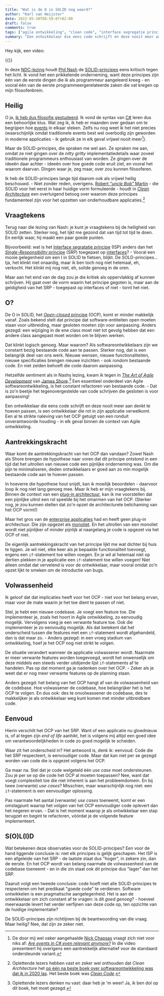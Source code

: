 ```yaml
---
title: "Wat is de O in SOLID nog waard?"
author: "Karl van Heijster"
date: 2022-05-30T08:59:07+02:00
draft: false
comments: true
tags: ["agile ontwikkeling", "clean code", "interface segregatie principe", "leermoment", "open-closed principe", "refactoren", "single-responsibility principe", "software architectuur", "SOLID", "verandering"]
summary: "Een ontwikkelaar die eens code schrijft en deze nooit meer aan denkt te hoeven passen, is een ontwikkelaar die rot in zijn applicatie verwelkomt. Een al te strikte naleving van het *Open-closed* principe (OCP) getuigt van een ronduit onverantwoorde houding - in elk geval binnen de context van Agile ontwikkeling. Waar komt de aantrekkingskracht van het OCP dan vandaan? "
---
```


Hey kijk, een video:


{{<youtube id="Ko0eV7BGcXs" title="SOLID Revisited : The State of the Matter - Phil Nash - NDC TechTown 2021" >}}
<br>


In deze [NDC-lezing](https://ndcconferences.com/) houdt [Phil Nash](https://philna.sh/) de [SOLID-principes](/tags/solid/) eens kritisch tegen het licht. Ik vond het een prikkelende onderneming, want deze principes zijn één van de eerste dingen die ik als programmeur aangeleerd kreeg - en vooral één van de eerste programmeergerelateerde zaken die vat kregen op mijn filosofenbrein.


## Heilig


O ja, [ik heb dus filosofie gestudeerd](/blog/21/07/mijn-loopbaanwending/). Ik vond de syntax van [C#](https://docs.microsoft.com/en-us/dotnet/csharp/) leren dus een behoorlijke klus. Wat zeg ik, ik heb er maanden over gedaan om te begrijpen hoe [events](https://docs.microsoft.com/en-us/dotnet/standard/events/) in elkaar steken. Zelfs nu nog weet ik het niet precies (waarschijnlijk omdat traditionele events best wel overbodig zijn geworden in moderne applicaties - ik gebruik ze in elk geval vrijwel nooit meer[^1]).


Maar de SOLID-principes, die spraken me wel aan. Ze spraken me aan, omdat ze niet gingen over de *nitty gritty* implementatiedetails waar zoveel traditionele programmeurs enthousiast van worden. Ze gingen over de ideeën daar achter - ideeën over hoe goede code eruit ziet, en vooral het waarom daarvan. Dingen waar je, zeg maar, over zou kunnen filosoferen.


Ik heb de SOLID-principes lange tijd daarom ook als vrijwel heilig beschouwd. - Niet zonder reden, overigens. [Robert *"uncle Bob"* Martin](http://cleancoder.com/products) - die SOLID voor het eerst in haar huidige vorm formuleerde - houdt in [*Clean Architecture*](https://www.pearson.com/us/higher-education/program/Martin-Clean-Architecture-A-Craftsman-s-Guide-to-Software-Structure-and-Design/PGM333762.html) een overtuigend betoog over waarom deze principes fundamenteel zijn voor het opzetten van onderhoudbare applicaties.[^2]


## Vraagtekens


Terug naar die lezing van Nash: je kunt je vraagtekens bij de heiligheid van SOLID zetten. Sterker nog, het lijkt me gezond dat van tijd tot tijd te doen. En eerlijk waar, hij maakt een paar goede punten. 


Bijvoorbeeld: wat is het [Interface segratatie principe](https://en.wikipedia.org/wiki/Interface_segregation_principle) (ISP) anders dan het [*Single-Responsibility* principe](https://en.wikipedia.org/wiki/Single-responsibility_principle) (SRP) toegepast op [interfaces](https://docs.microsoft.com/en-us/dotnet/csharp/language-reference/keywords/interface)? - Vooral een mooie gelegenheid om een I in SOLID te fietsen, blijkt. De SOLD-principes... tja, het klinkt niet onaardig, maar ik ben toch nog niet helemaal, eh, verkocht. Het klinkt mij nog niet, eh, solide genoeg in de oren.


Maar aan het eind van de dag zou je die kritiek als oppervlakkig af kunnen schrijven. Hij gaat over de vorm waarin het principe gegoten is, maar aan de geldigheid van het SRP - toegepast op interfaces of niet - tornt het niet.


## O?


De O in SOLID, het [*Open-closed* principe](https://en.wikipedia.org/wiki/Open%E2%80%93closed_principle) (OCP), komt er minder makkelijk vanaf. Zoals bekend stelt dat principe dat software-entiteiten open moeten staan voor uitbreiding, maar gesloten moeten zijn voor aanpassing. Anders gezegd: een wijziging in de ene class moet niet tot gevolg hebben dat een andere class aangepast moet worden om te blijven werken.


Dat klinkt logisch genoeg. Maar waarom? Als softwareontwikkelaars zijn we constant bezig bestaande code aan te passen. Sterker nog, dat is een belangrijk deel van ons werk. Nieuwe wensen, nieuwe functionaliteiten, nieuwe specificaties brengen nieuwe inzichten - ook rondom bestaande code. En niet zelden behoeft die code daarom aanpassing. 


Hetzelfde sentiment als in Nashs lezing, kwam ik tegen in [*The Art of Agile Development*](https://www.oreilly.com/library/view/the-art-of/9780596527679/) van [James Shore](https://www.jamesshore.com/).[^3] Een essentieel onderdeel van Agile softwareontwikkeling, is het constant refactoren van bestaande code. - Dat is zo'n beetje het tegenovergestelde van code schrijven die gesloten is voor aanpassing!


Een ontwikkelaar die eens code schrijft en deze nooit meer aan denkt te hoeven passen, is een ontwikkelaar die rot in zijn applicatie verwelkomt. Een al te strikte naleving van het OCP getuigt van een ronduit onverantwoorde houding - in elk geval binnen de context van Agile ontwikkeling.


## Aantrekkingskracht


Waar komt de aantrekkingskracht van het OCP dan vandaan? Zowel Nash als Shore brengen de hypothese naar voren dat dit principe ontstond in een tijd dat het uitrollen van nieuwe code een pijnlijke onderneming was. Om die pijn te minimaliseren, deden ontwikkelaars er goed aan zo min mogelijk bestaande code aan te hoeven passen.


In hoeverre die hypothese hout snijdt, kan ik moeilijk beoordelen - daarvoor loop ik nog niet lang genoeg mee. Maar ik heb er mijn vraagtekens bij. Binnen de context van een [plug-in architectuur](https://medium.com/omarelgabrys-blog/plug-in-architecture-dec207291800), kan ik me voorstellen dat een pijnlijke uitrol een rol speelde bij het omarmen van het OCP. (Sterker nog, je zou kunnen stellen dat zo'n opzet de architecturele belichaming van het OCP vormt!)


Maar het gros van de [enterprise applicaties](https://en.wikipedia.org/wiki/Enterprise_software) had en heeft geen plug-in architectuur. Die zijn opgezet als [monoliet](https://microservices.io/patterns/monolithic.html). En het uitrollen van een monoliet wordt niet pijnlijker of minder pijnlijk al naargelang je code is opgezet via het OCP of niet. 


De eigenlijk aantrekkingskracht van het principe lijkt me wat dichter bij huis te liggen. Je wil niet, elke keer als je bepaalde functionaliteit toevoegt, ergens een `if`-statement toe willen voegen. En je wil al helemaal niet op dertien plekken in je applicatie een `if`-statement toe willen voegen! Niet alleen omdat dat vervelend is voor de ontwikkelaar, maar vooral omdat zo'n opzet lijkt te smeken om de introductie van bugs.


## Volwassenheid


Ik geloof dat dat implicaties heeft voor het OCP - niet voor het belang ervan, maar voor de mate waarin je het toe dient te passen of niet.


Stel, je hebt een nieuwe codebase. Je voegt een feature toe. Die implementeer je, zoals het hoort in Agile ontwikkeling, zo eenvoudig mogelijk. Vervolgens voeg je een verwante feature toe. Ook die implementeer je zo eenvoudig mogelijk. Als dat betekent dat het onderscheid tussen die features met een `if`-statement wordt afgehandeld, dan is dat maar zo. - Anders gezegd: in een vroeg stadium van ontwikkeling, hoef je het OCP nog niet strikt te volgen.


De situatie verandert wanneer de applicatie volwassener wordt. Naarmate er meer verwante features worden toegevoegd, wordt het onwenselijk om deze middels een steeds verder uitdijende lijst `if`-statements af te handelen. Pas op dat moment ga je nadenken over het OCP. - Zeker als je weet dat er nog meer verwante features op de planning staan.


Anders gezegd: het belang van het OCP hangt af van de volwassenheid van de codebase. Hoe volwassener de codebase, hoe belangrijker het is het OCP te volgen. En dus ook: des te onvolwassener de codebase, des te makkelijker je als ontwikkelaar weg kunt komen met minder uitbreidbare code.


## Eenvoud


Hierin verschilt het OCP van het SRP. Want of een applicatie nu gloednieuw is, of al tegen zijn *end of life* aanhikt, het is volgens mij altijd een goed idee om verantwoordelijkheden in code zo goed mogelijk te scheiden.


Waar zit het onderscheid in? Het antwoord is, denk ik: eenvoud. Code die het SRP respecteert, is eenvoudiger code. Maar dat kan niet per se gezegd worden van code die is opgezet volgens het OCP.


Ga maar na. Stel dat je code welgeteld één *use case* moet ondersteunen. Zou je per se op die code het OCP al moeten toepassen? Nee, want dat voegt complexiteit toe die niet inherent is aan het probleemdomein. En bij twee (verwante) *use cases*? Misschien, maar waarschijnlijk nog niet: een `if`-statement is een eenvoudiger oplossing. 


Pas naarmate het aantal (verwante) *use cases* toeneemt, komt er een omslagpunt waarop het volgen van het OCP eenvoudiger code oplevert dan het negeren ervan. - Dat is het moment waarop je als ontwikkelaar een stap terugzet en begint te refactoren, vóórdat je de volgende feature implementeert.


## S(O)L(I)D


Wat betekenen deze observaties voor de SOLID-principes? Een voor de hand liggende conclusie is: niet elk principes is gelijk geschapen. Het ISP is een afgeleide van het SRP - de laatste staat dus "hoger", in zekere zin, dan de eerste. En het OCP wordt van belang naarmate de volwassenheid van de codebase toeneemt - en in die zin staat ook dit principe dus "lager" dan het SRP.


Daaruit volgt een tweede conclusie: code hoeft niet alle SOLID-principes te respecteren om het predikaat "goede code" te verdienen. Software ontwikkelen is een pragmatische aangelegenheid. Het is aan de ontwikkelaar om zich constant af te vragen: is dit *goed genoeg*? - hoeveel meerwaarde levert het verder verfijnen van deze code op, ten opzichte van de huidige implementatie? 


De SOLID-principes zijn richtlijnen bij de beantwoording van die vraag. Maar heilig? Nee, dat zijn ze zeker niet.


[^1]: De door mij wel vaker aangehaalde [Nick Chapsas](https://nickchapsas.com/) vraagt zich niet voor niks af: [*Are events in C# even relevant anymore?*](https://www.youtube.com/watch?v=NmmpXcMxCjY) In die video presenteert hij overigens een aantrekkelijk alternatief voor de standaard ondersteunde variant.


[^2]: Oplettende lezers hebben vast en zeker wel onthouden dat *Clean Architecture* het [op één na beste boek over softwareontwikkeling was dat ik in 2020 las](/blog/21/05/de-beste-boeken-over-software-ontwikkeling-die-ik-in-2020-las/). Het beste boek was [*Clean Code*](https://www.pearson.com/us/higher-education/program/Martin-Clean-Code-A-Handbook-of-Agile-Software-Craftsmanship/PGM63937.html).


[^3]: Oplettende lezers denken nu vast: daar heb je 'm weer! Ja, ik ben dol op dit boek, het moet gezegd.
